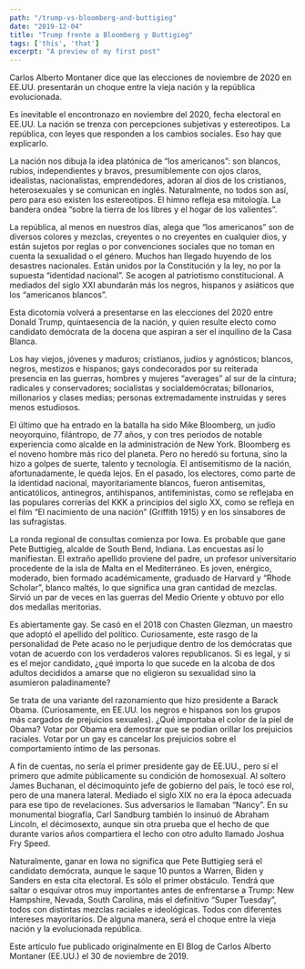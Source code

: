 ```yaml
---
path: "/trump-vs-bloomberg-and-buttigieg"
date: "2019-12-04"
title: "Trump frente a Bloomberg y Buttigieg" 
tags: ['this', 'that']
excerpt: "A preview of my first post" 
---
```

Carlos Alberto Montaner dice que las elecciones de noviembre de 2020 en EE.UU. presentarán un choque entre la vieja nación y la república evolucionada.


Es inevitable el encontronazo en noviembre del 2020, fecha electoral en EE.UU. La nación se trenza con percepciones subjetivas y estereotipos. La república, con leyes que responden a los cambios sociales. Eso hay que explicarlo.

La nación nos dibuja la idea platónica de “los americanos”: son blancos, rubios, independientes y bravos, presumiblemente con ojos claros, idealistas, nacionalistas, emprendedores, adoran al dios de los cristianos, heterosexuales y se comunican en inglés. Naturalmente, no todos son así, pero para eso existen los estereotipos. El himno refleja esa mitología. La bandera ondea “sobre la tierra de los libres y el hogar de los valientes”.

La república, al menos en nuestros días, alega que “los americanos” son de diversos colores y mezclas, creyentes o no creyentes en cualquier dios, y están sujetos por reglas o por convenciones sociales que no toman en cuenta la sexualidad o el género. Muchos han llegado huyendo de los desastres nacionales. Están unidos por la Constitución y la ley, no por la supuesta “identidad nacional”. Se acogen al patriotismo constitucional. A mediados del siglo XXI abundarán más los negros, hispanos y asiáticos que los “americanos blancos”.

Esta dicotomía volverá a presentarse en las elecciones del 2020 entre Donald Trump, quintaesencia de la nación, y quien resulte electo como candidato demócrata de la docena que aspiran a ser el inquilino de la Casa Blanca.

Los hay viejos, jóvenes y maduros; cristianos, judíos y agnósticos; blancos, negros, mestizos e hispanos; gays condecorados por su reiterada presencia en las guerras, hombres y mujeres “averages” al sur de la cintura; radicales y conservadores; socialistas y socialdemócratas; billonarios, millonarios y clases medias; personas extremadamente instruidas y seres menos estudiosos.

El último que ha entrado en la batalla ha sido Mike Bloomberg, un judío neoyorquino, filántropo, de 77 años, y con tres periodos de notable experiencia como alcalde en la administración de New York. Bloomberg es el noveno hombre más rico del planeta. Pero no heredó su fortuna, sino la hizo a golpes de suerte, talento y tecnología. El antisemitismo de la nación, afortunadamente, le queda lejos. En el pasado, los electores, como parte de la identidad nacional, mayoritariamente blancos, fueron antisemitas, anticatólicos, antinegros, antihispanos, antifeministas, como se reflejaba en las populares correrías del KKK a principios del siglo XX, como se refleja en el film “El nacimiento de una nación” (Griffith 1915) y en los sinsabores de las sufragistas.

La ronda regional de consultas comienza por Iowa. Es probable que gane Pete Buttigieg, alcalde de South Bend, Indiana. Las encuestas así lo manifiestan. El extraño apellido proviene del padre, un profesor universitario procedente de la isla de Malta en el Mediterráneo. Es joven, enérgico, moderado, bien formado académicamente, graduado de Harvard y “Rhode Scholar”, blanco maltés,  lo que significa una gran cantidad de mezclas. Sirvió un par de veces en las guerras del Medio Oriente y obtuvo por ello dos medallas meritorias.

Es abiertamente gay. Se casó en el 2018 con Chasten Glezman, un maestro que adoptó el apellido del político. Curiosamente, este rasgo de la personalidad de Pete acaso no le perjudique dentro de los demócratas que votan de acuerdo con los verdaderos valores republicanos. Si es legal, y si es el mejor candidato, ¿qué importa lo que sucede en la alcoba de dos adultos decididos a amarse que no eligieron su sexualidad sino la asumieron paladinamente?

Se trata de una variante del razonamiento que hizo presidente a Barack Obama. (Curiosamente, en EE.UU. los negros e hispanos son los grupos más cargados de prejuicios sexuales). ¿Qué importaba el color de la piel de Obama? Votar por Obama era demostrar que se podían orillar los prejuicios raciales. Votar por un gay es cancelar los prejuicios sobre el comportamiento íntimo de las personas.

A fin de cuentas, no sería el primer presidente gay de EE.UU., pero sí el primero que admite públicamente su condición de homosexual. Al soltero James Buchanan, el décimoquinto jefe de gobierno del país, le tocó ese rol, pero de una manera lateral. Mediado el siglo XIX no era la época adecuada para ese tipo de revelaciones. Sus adversarios le llamaban “Nancy”. En su monumental biografía, Carl Sandburg también lo insinuó de Abraham Lincoln, el décimosexto, aunque sin otra prueba que el hecho de que durante varios años compartiera el lecho con otro adulto llamado Joshua Fry Speed.

Naturalmente, ganar en Iowa no significa que Pete Buttigieg será el candidato demócrata, aunque le saque 10 puntos a Warren, Biden y Sanders en esta cita electoral. Es sólo el primer obstáculo. Tendrá que saltar o esquivar otros muy importantes antes de enfrentarse a Trump: New Hampshire, Nevada, South Carolina, más el definitivo “Super Tuesday”, todos con distintas mezclas raciales e ideológicas. Todos con diferentes intereses mayoritarios. De alguna manera, será el choque entre la vieja nación y la evolucionada república.

Este artículo fue publicado originalmente en El Blog de Carlos Alberto Montaner (EE.UU.) el 30 de noviembre de 2019.
